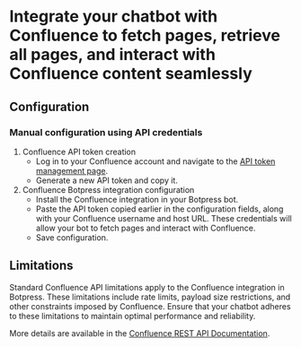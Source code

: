 # Integrate your chatbot with Confluence to fetch pages, retrieve all pages, and interact with Confluence content seamlessly

## Configuration

### Manual configuration using API credentials

1. Confluence API token creation
   - Log in to your Confluence account and navigate to the [API token management page](https://id.atlassian.com/manage-profile/security/api-tokens).
   - Generate a new API token and copy it.
2. Confluence Botpress integration configuration
   - Install the Confluence integration in your Botpress bot.
   - Paste the API token copied earlier in the configuration fields, along with your Confluence username and host URL. These credentials will allow your bot to fetch pages and interact with Confluence.
   - Save configuration.

## Limitations

Standard Confluence API limitations apply to the Confluence integration in Botpress. These limitations include rate limits, payload size restrictions, and other constraints imposed by Confluence. Ensure that your chatbot adheres to these limitations to maintain optimal performance and reliability.

More details are available in the [Confluence REST API Documentation](https://developer.atlassian.com/cloud/confluence/rest/).
